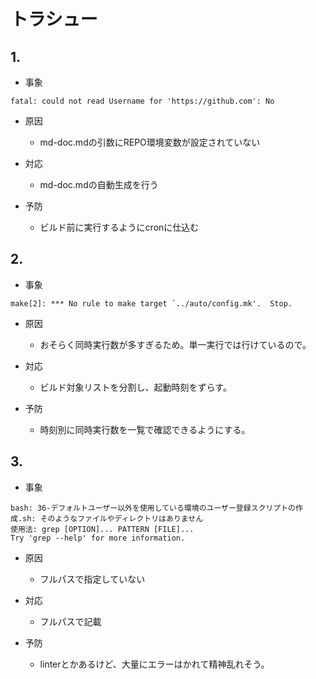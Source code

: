 # トラシュー

## 1.

- 事象

```
fatal: could not read Username for 'https://github.com': No
```

- 原因

  - md-doc.mdの引数にREPO環境変数が設定されていない

- 対応

  - md-doc.mdの自動生成を行う

- 予防

  - ビルド前に実行するようにcronに仕込む

## 2.

- 事象

```
make[2]: *** No rule to make target `../auto/config.mk'.  Stop.
```

- 原因

  - おそらく同時実行数が多すぎるため。単一実行では行けているので。

- 対応

  - ビルド対象リストを分割し、起動時刻をずらす。

- 予防

  - 時刻別に同時実行数を一覧で確認できるようにする。


## 3.

- 事象

```
bash: 36-デフォルトユーザー以外を使用している環境のユーザー登録スクリプトの作成.sh: そのようなファイルやディレクトリはありません
使用法: grep [OPTION]... PATTERN [FILE]...
Try 'grep --help' for more information.
```

- 原因
  - フルパスで指定していない

- 対応

  - フルパスで記載

- 予防

  - linterとかあるけど、大量にエラーはかれて精神乱れそう。

